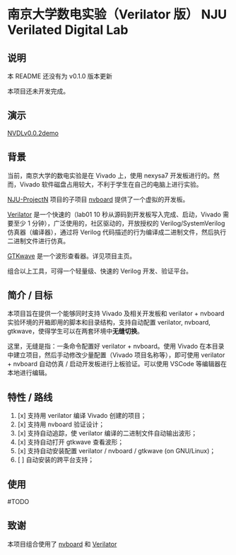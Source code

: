 # 南京大学数电实验（Verilator 版） NJU Verilated Digital Lab

## 说明

本 README 还没有为 v0.1.0 版本更新

本项目还未开发完成。

## 演示

[NVDLv0.0.2demo](https://www.bilibili.com/video/BV1Lk4y1c7j4/)

## 背景

当前，南京大学的数电实验是在 Vivado 上，使用 nexysa7 开发板进行的。然而，Vivado 软件磁盘占用较大，不利于学生在自己的电脑上进行实验。

[NJU-ProjectN](https://github.com/NJU-ProjectN) 项目的子项目 [nvboard](https://github.com/NJU-ProjectN/nvboard) 提供了一个虚拟的开发板。

[Verilator](https://github.com/verilator/verilator) 是一个快速的（lab01 10 秒从源码到开发板写入完成、启动，Vivado 需要至少 1 分钟），广泛使用的，社区驱动的，开放授权的 Verilog/SystemVerilog 仿真器（编译器），通过将 Verilog 代码描述的行为编译成二进制文件，然后执行二进制文件进行仿真。

[GTKwave](https://gtkwave.sourceforge.net/) 是一个波形查看器。详见项目主页。

组合以上工具，可得一个轻量级、快速的 Verilog 开发、验证平台。

## 简介 / 目标

本项目旨在提供一个能够同时支持 Vivado 及相关开发板和 verilator + nvboard 实验环境的开箱即用的脚本和目录结构，支持自动配置 verilator, nvboard, gtkwave，使得学生可以在两套环境中**无缝切换**。

这里，无缝是指：一条命令配置好 verilator + nvboard。使用 Vivado 在本目录中建立项目，然后手动修改少量配置（Vivado 项目名称等），即可使用 verilator + nvboard 自动仿真 / 启动开发板进行上板验证。可以使用 VSCode 等编辑器在本地进行编辑。

## 特性 / 路线

1. [x] 支持用 verilator 编译 Vivado 创建的项目；
2. [x] 支持用 nvboard 验证设计；
3. [x] 支持自动追踪，使 verilator 编译的二进制文件自动输出波形；
4. [x] 支持自动打开 gtkwave 查看波形；
5. [x] 支持自动安装配置 verilator / nvboard / gtkwave (on GNU/Linux)；
6. [ ] 自动安装的跨平台支持；

## 使用

#TODO

## 致谢

本项目组合使用了 [nvboard](https://github.com/NJU-ProjectN/nvboard) 和 [Verilator](https://github.com/verilator/verilator) 
